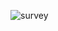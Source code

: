 ![survey](https://user-images.githubusercontent.com/107856543/179372335-5d852ae0-3c4a-49b9-bf47-c6a2b936374e.png)
